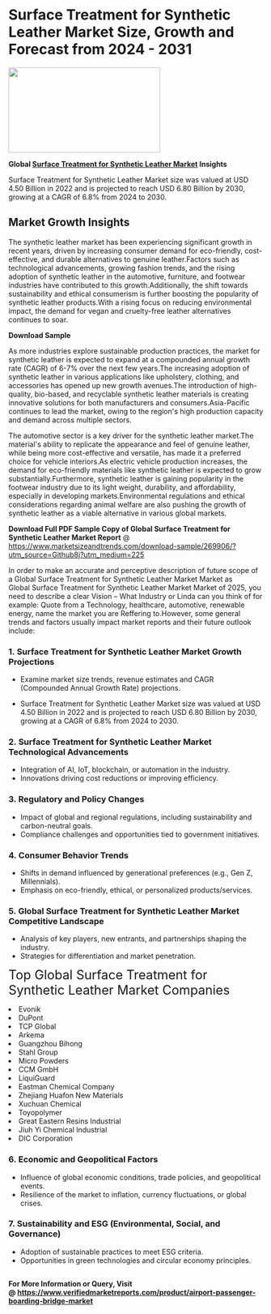 <H1>Surface Treatment for Synthetic Leather Market Size, Growth and Forecast from 2024 - 2031</H1><img class="aligncenter size-medium wp-image-584254" src="https://thirdeyenews.in/wp-content/uploads/2024/09/Global-Market-Research-300x168.jpeg" alt="" width="300" height="168" /><p><strong>Global&nbsp;<a href="https://www.marketsizeandtrends.com/download-sample/269906/?utm_source=Github8j?utm_medium=225">Surface Treatment for Synthetic Leather Market</a> Insights</strong></p><p>Surface Treatment for Synthetic Leather Market size was valued at USD 4.50 Billion in 2022 and is projected to reach USD 6.80 Billion by 2030, growing at a CAGR of 6.8% from 2024 to 2030.</p><p><h2>Market Growth Insights</h2> <p>The synthetic leather market has been experiencing significant growth in recent years, driven by increasing consumer demand for eco-friendly, cost-effective, and durable alternatives to genuine leather.Factors such as technological advancements, growing fashion trends, and the rising adoption of synthetic leather in the automotive, furniture, and footwear industries have contributed to this growth.Additionally, the shift towards sustainability and ethical consumerism is further boosting the popularity of synthetic leather products.With a rising focus on reducing environmental impact, the demand for vegan and cruelty-free leather alternatives continues to soar.</p> <p><strong>Download Sample</strong></p> <p>As more industries explore sustainable production practices, the market for synthetic leather is expected to expand at a compounded annual growth rate (CAGR) of 6-7% over the next few years.The increasing adoption of synthetic leather in various applications like upholstery, clothing, and accessories has opened up new growth avenues.The introduction of high-quality, bio-based, and recyclable synthetic leather materials is creating innovative solutions for both manufacturers and consumers.Asia-Pacific continues to lead the market, owing to the region's high production capacity and demand across multiple sectors.</p> <p>The automotive sector is a key driver for the synthetic leather market.The material's ability to replicate the appearance and feel of genuine leather, while being more cost-effective and versatile, has made it a preferred choice for vehicle interiors.As electric vehicle production increases, the demand for eco-friendly materials like synthetic leather is expected to grow substantially.Furthermore, synthetic leather is gaining popularity in the footwear industry due to its light weight, durability, and affordability, especially in developing markets.Environmental regulations and ethical considerations regarding animal welfare are also pushing the growth of synthetic leather as a viable alternative in various global markets.</p> <p><span class=""><strong>Download Full PDF Sample Copy of Global Surface Treatment for Synthetic Leather Market Report</strong> @ <a href="https://www.marketsizeandtrends.com/download-sample/269906/?utm_source=Github8j?utm_medium=225" target="_blank">https://www.marketsizeandtrends.com/download-sample/269906/?utm_source=Github8j?utm_medium=225</a></span></p><p>In order to make an accurate and perceptive description of future scope of a Global&nbsp;Surface Treatment for Synthetic Leather Market Market as Global&nbsp;Surface Treatment for Synthetic Leather Market Market of 2025, you need to describe a clear Vision &ndash; What Industry or Linda can you think of for example: Quote from a Technology, healthcare, automotive, renewable energy, name the market you are Reffering to.However, some general trends and factors usually impact market reports and their future outlook include:</p><h3>1.&nbsp;<strong>Surface Treatment for Synthetic Leather Market Growth Projections</strong></h3><ul><li>Examine market size trends, revenue estimates and CAGR (Compounded Annual Growth Rate) projections.</li><li><p>Surface Treatment for Synthetic Leather Market size was valued at USD 4.50 Billion in 2022 and is projected to reach USD 6.80 Billion by 2030, growing at a CAGR of 6.8% from 2024 to 2030.</p></li></ul><h3>2.&nbsp;<strong>Surface Treatment for Synthetic Leather Market Technological Advancements</strong></h3><ul><li>Integration of AI, IoT, blockchain, or automation in the industry.</li><li>Innovations driving cost reductions or improving efficiency.</li></ul><h3>3.&nbsp;<strong>Regulatory and Policy Changes</strong></h3><ul><li>Impact of global and regional regulations, including sustainability and carbon-neutral goals.</li><li>Compliance challenges and opportunities tied to government initiatives.</li></ul><h3>4.&nbsp;<strong>Consumer Behavior Trends</strong></h3><ul><li>Shifts in demand influenced by generational preferences (e.g., Gen Z, Millennials).</li><li>Emphasis on eco-friendly, ethical, or personalized products/services.</li></ul><h3>5.&nbsp;<strong>Global Surface Treatment for Synthetic Leather Market Competitive Landscape</strong></h3><ul><li>Analysis of key players, new entrants, and partnerships shaping the industry.</li><li>Strategies for differentiation and market penetration.</li></ul><p data-pm-slice="1 1 []"><span style="color: inherit; font-family: inherit; font-size: 25px;">Top Global Surface Treatment for Synthetic Leather Market Companies</span></p><div class="" data-test-id=""><p><li>Evonik</li><li> DuPont</li><li> TCP Global</li><li> Arkema</li><li> Guangzhou Bihong</li><li> Stahl Group</li><li> Micro Powders</li><li> CCM GmbH</li><li> LiquiGuard</li><li> Eastman Chemical Company</li><li> Zhejiang Huafon New Materials</li><li> Xuchuan Chemical</li><li> Toyopolymer</li><li> Great Eastern Resins Industrial</li><li> Jiuh Yi Chemical Industrial</li><li> DIC Corporation</li></p></div><h3>6.&nbsp;<strong>Economic and Geopolitical Factors</strong></h3><ul><li>Influence of global economic conditions, trade policies, and geopolitical events.</li><li>Resilience of the market to inflation, currency fluctuations, or global crises.</li></ul><h3>7.&nbsp;<strong>Sustainability and ESG (Environmental, Social, and Governance)</strong></h3><ul><li>Adoption of sustainable practices to meet ESG criteria.</li><li>Opportunities in green technologies and circular economy principles.</li></ul><h2><strong style="font-size: 14px;">For More Information or Query, Visit @&nbsp;</strong><a style="background-color: #ffffff; font-size: 14px;" href="https://www.marketsizeandtrends.com/report/surface-treatment-for-synthetic-leather-market/" target="_blank">https://www.verifiedmarketreports.com/product/airport-passenger-boarding-bridge-market</a></h2>